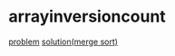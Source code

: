 # arrayinversioncount

[problem](https://app.codility.com/programmers/trainings/4/array_inversion_count/start/)
[solution(merge sort)](https://yannss.tistory.com/entry/ArrayInversionCount)

